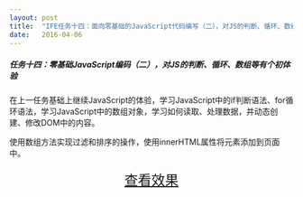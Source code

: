 ```yaml
---
layout: post
title:  "IFE任务十四：面向零基础的JavaScript代码编写（二），对JS的判断、循环、数组等有个初体验"
date:   2016-04-06
---
```



##### 任务十四：零基础JavaScript编码（二），对JS的判断、循环、数组等有个初体验

在上一任务基础上继续JavaScript的体验，学习JavaScript中的if判断语法、for循环语法，学习JavaScript中的数组对象，学习如何读取、处理数据，并动态创建、修改DOM中的内容。

使用数组方法实现过滤和排序的操作，使用innerHTML属性将元素添加到页面中。

<div>
<a href="https://irife.github.io/ife/tliyun/task14/task14.html" target="_blank"><div style="height:50px;line-height:50px;text-align:center;font-size:24px;">查看效果</div></a>
</div>

